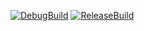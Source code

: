 [![DebugBuild](https://github.com/isedakotetsu/CG2_00-01/actions/workflows/DebugBuild.yml/badge.svg)](https://github.com/isedakotetsu/CG2_00-01/actions/workflows/DebugBuild.yml)
[![ReleaseBuild](https://github.com/isedakotetsu/CG2_00-01/actions/workflows/ReleaseBuild.yml/badge.svg)](https://github.com/isedakotetsu/CG2_00-01/actions/workflows/ReleaseBuild.yml)
